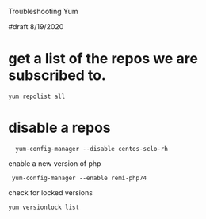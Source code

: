 Troubleshooting Yum

#draft 8/19/2020


# get a list of the repos we are subscribed to.

```
yum repolist all
```


# disable a repos
```
  yum-config-manager --disable centos-sclo-rh
```

enable a new version of php
```
 yum-config-manager --enable remi-php74
```

check for locked versions

```
yum versionlock list
```

